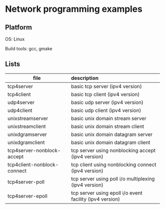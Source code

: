 # Network programming examples

## Platform

OS: Linux

Build tools: gcc, gmake

## Lists

| file | description |
|------|:------------|
|tcp4server |basic tcp server (ipv4 version)|
|tcp4client |basic tcp client (ipv4 version)|
|udp4server |basic udp server (ipv4 version)|
|udp4client |basic udp client (ipv4 version)|
|unixstreamserver |basic unix domain stream server|
|unixstreamclient |basic unix domain stream client|
|unixdgramserver |basic unix domain datagram server|
|unixdgramclient |basic unix domain datagram client|
|tcp4server-nonblock-accept |tcp server using nonblocking accept (ipv4 version)|
|tcp4client-nonblock-connect |tcp client using nonblocking connect (ipv4 version)|
|tcp4server-poll |tcp server using poll i/o multiplexing (ipv4 version)|
|tcp4server-epoll |tcp server using epoll i/o event facility (ipv4 version)|